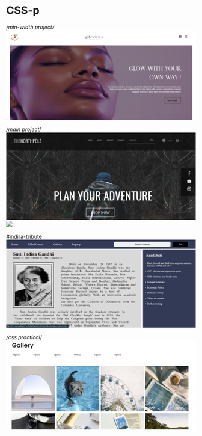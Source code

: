 # CSS-p

*/min-width project/*
![min-width](https://github.com/tanvii-18/CSS-p/blob/027254f2371ca54ebd0c4b4923672c2fe2346e20/min-width_project/Screenshot%202024-12-28%20151336.png)

*/main project*/
![main_project](https://github.com/tanvii-18/CSS-p/blob/15caf7cacd2deb6e73cb3de1e64408f4035b62ac/main%20project/Screenshot%202024-12-26%20182751.png)
<img src="https://gregarious-paletas-bf31a3.netlify.app">

#indira-tribute
![image](https://github.com/tanvii-18/CSS-p/blob/f77019d81d33d817c486886974fd0da89394e835/indira-tribute/indira-tribute.png)


*/css practical*/
![screenshot](https://github.com/tanvii-18/CSS-p/blob/60d0532e06c35ee8339b81f5507ce34287469587/css%20project/Screenshot%202024-12-21%20150733.png)


